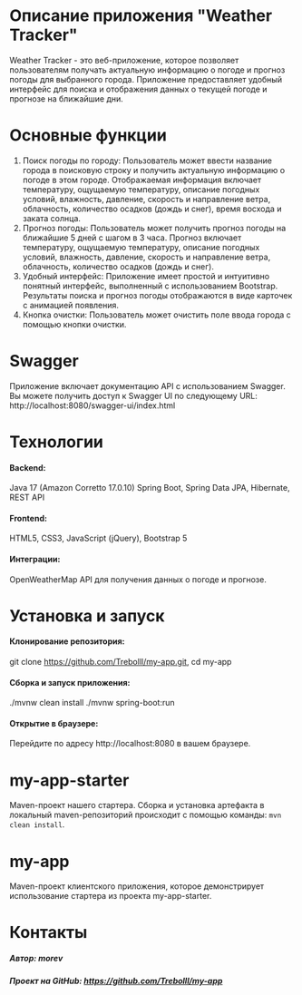 # Описание приложения "Weather Tracker"
Weather Tracker - это веб-приложение,
которое позволяет пользователям получать актуальную информацию о погоде и прогноз погоды для выбранного города.
Приложение предоставляет удобный интерфейс для поиска и отображения данных о текущей погоде и прогнозе на ближайшие дни.
# Основные функции
1. Поиск погоды по городу:
Пользователь может ввести название города в поисковую строку и получить актуальную информацию о погоде в этом городе.
Отображаемая информация включает температуру, ощущаемую температуру, описание погодных условий, влажность, давление, скорость и направление ветра, облачность, количество осадков (дождь и снег), время восхода и заката солнца.
2. Прогноз погоды:
Пользователь может получить прогноз погоды на ближайшие 5 дней с шагом в 3 часа.
Прогноз включает температуру, ощущаемую температуру, описание погодных условий, влажность, давление, скорость и направление ветра, облачность, количество осадков (дождь и снег).
3. Удобный интерфейс:
Приложение имеет простой и интуитивно понятный интерфейс, выполненный с использованием Bootstrap.
Результаты поиска и прогноз погоды отображаются в виде карточек с анимацией появления.
4. Кнопка очистки:
Пользователь может очистить поле ввода города с помощью кнопки очистки.
#   Swagger
Приложение включает документацию API с использованием Swagger. Вы можете получить доступ к Swagger UI по следующему URL: http://localhost:8080/swagger-ui/index.html

# Технологии
#### Backend:
Java 17 (Amazon Corretto 17.0.10)
Spring Boot,
Spring Data JPA,
Hibernate,
REST API
#### Frontend:
HTML5,
CSS3,
JavaScript (jQuery),
Bootstrap 5
#### Интеграции:
OpenWeatherMap API для получения данных о погоде и прогнозе.

# Установка и запуск
#### Клонирование репозитория:
git clone https://github.com/Trebolll/my-app.git,
cd my-app
####  Сборка и запуск приложения:
./mvnw clean install
./mvnw spring-boot:run
####  Открытие в браузере:
Перейдите по адресу http://localhost:8080 в вашем браузере.

# my-app-starter
Maven-проект нашего стартера. Сборка и установка артефакта в локальный maven-репозиторий происходит с помощью команды:
`mvn clean install`.

# my-app
Maven-проект клиентского приложения, которое демонстрирует использование стартера из проекта my-app-starter.
# Контакты
##### Автор: morev
##### Проект на GitHub: https://github.com/Trebolll/my-app